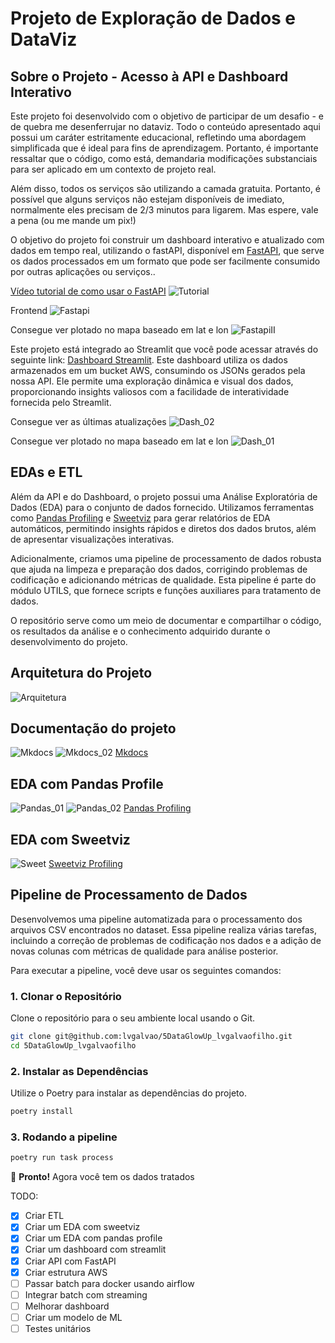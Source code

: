 # Projeto de Exploração de Dados e DataViz

## Sobre o Projeto - Acesso à API e Dashboard Interativo

Este projeto foi desenvolvido com o objetivo de participar de um desafio - e de quebra me desenferrujar no dataviz. Todo o conteúdo apresentado aqui possui um caráter estritamente educacional, refletindo uma abordagem simplificada que é ideal para fins de aprendizagem. Portanto, é importante ressaltar que o código, como está, demandaria modificações substanciais para ser aplicado em um contexto de projeto real.

Além disso, todos os serviços são utilizando a camada gratuita. Portanto, é possível que alguns serviços não estejam disponíveis de imediato, normalmente eles precisam de 2/3 minutos para ligarem. Mas espere, vale a pena (ou me mande um pix!)

O objetivo do projeto foi construir um dashboard interativo e atualizado com dados em tempo real, utilizando o fastAPI, disponível em [FastAPI](https://fivedataglowup.onrender.com/), que serve os dados processados em um formato que pode ser facilmente consumido por outras aplicações ou serviços..


[Vídeo tutorial de como usar o FastAPI](https://www.loom.com/share/d93390c5513547e59e3f8f00e33712a3?sid=9ca4daaf-a9d6-447c-a7a4-7d1226dd260a)
![Tutorial](static/tutorial.png)

Frontend
![Fastapi](static/fastapi.png)


Consegue ver plotado no mapa baseado em lat e lon
![FastapiII](static/fastapi_2.png)

Este projeto está integrado ao Streamlit que você pode acessar através do seguinte link: [Dashboard Streamlit](https://lvgalvao-5dataglowup-lvgalvaofilho-srcfrontendmain-dyv63r.streamlit.app/). Este dashboard utiliza os dados armazenados em um bucket AWS, consumindo os JSONs gerados pela nossa API. Ele permite uma exploração dinâmica e visual dos dados, proporcionando insights valiosos com a facilidade de interatividade fornecida pelo Streamlit.

Consegue ver as últimas atualizações
![Dash_02](static/dash_02.png)


Consegue ver plotado no mapa baseado em lat e lon
![Dash_01](static/dash.png)



## EDAs e ETL

Além da API e do Dashboard, o projeto possui uma Análise Exploratória de Dados (EDA) para o conjunto de dados fornecido. Utilizamos ferramentas como [Pandas Profiling](https://lvgalvao.github.io/5DataGlowUp_lvgalvaofilho/reports/pandas_profiling_report.html) e [Sweetviz](https://lvgalvao.github.io/5DataGlowUp_lvgalvaofilho/reports/sweetviz_report.html) para gerar relatórios de EDA automáticos, permitindo insights rápidos e diretos dos dados brutos, além de apresentar visualizações interativas.

Adicionalmente, criamos uma pipeline de processamento de dados robusta que ajuda na limpeza e preparação dos dados, corrigindo problemas de codificação e adicionando métricas de qualidade. Esta pipeline é parte do módulo UTILS, que fornece scripts e funções auxiliares para tratamento de dados.

O repositório serve como um meio de documentar e compartilhar o código, os resultados da análise e o conhecimento adquirido durante o desenvolvimento do projeto.

## Arquitetura do Projeto

![Arquitetura](static/arquitetura.png)

## Documentação do projeto

![Mkdocs](static/mkdocs.png)
![Mkdocs_02](static/mkdocs_2.png)
[Mkdocs](https://lvgalvao.github.io/5DataGlowUp_lvgalvaofilho/)

## EDA com Pandas Profile

![Pandas_01](static/pandas_profile_1.png)
![Pandas_02](static/pandas_profile.png)
[Pandas Profiling](https://lvgalvao.github.io/5DataGlowUp_lvgalvaofilho/reports/pandas_profiling_report.html)

## EDA com Sweetviz

![Sweet](static/sweet_profile.png)
[Sweetviz Profiling](https://lvgalvao.github.io/5DataGlowUp_lvgalvaofilho/reports/pandas_profiling_report.html)

## Pipeline de Processamento de Dados

Desenvolvemos uma pipeline automatizada para o processamento dos arquivos CSV encontrados no dataset. Essa pipeline realiza várias tarefas, incluindo a correção de problemas de codificação nos dados e a adição de novas colunas com métricas de qualidade para análise posterior.

Para executar a pipeline, você deve usar os seguintes comandos:

### 1. Clonar o Repositório

Clone o repositório para o seu ambiente local usando o Git.

```sh
git clone git@github.com:lvgalvao/5DataGlowUp_lvgalvaofilho.git
cd 5DataGlowUp_lvgalvaofilho
```

### 2. Instalar as Dependências

Utilize o Poetry para instalar as dependências do projeto.

```sh
poetry install
```

### 3. Rodando a pipeline

```sh
poetry run task process
```

🎉 **Pronto!** Agora você tem os dados tratados

TODO:

- [x] Criar ETL
- [x] Criar um EDA com sweetviz
- [x] Criar um EDA com pandas profile
- [x] Criar um dashboard com streamlit
- [x] Criar API com FastAPI
- [x] Criar estrutura AWS
- [ ] Passar batch para docker usando airflow
- [ ] Integrar batch com streaming
- [ ] Melhorar dashboard
- [ ] Criar um modelo de ML
- [ ] Testes unitários